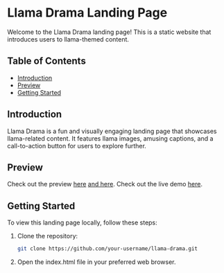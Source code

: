 # Llama Drama Landing Page

Welcome to the Llama Drama landing page! This is a static website that introduces users to llama-themed content. 

## Table of Contents

- [Introduction](#introduction)
- [Preview](#preview)
- [Getting Started](#getting-started)

## Introduction

Llama Drama is a fun and visually engaging landing page that showcases llama-related content. It features llama images, amusing captions, and a call-to-action button for users to explore further.

## Preview

Check out the preview [here](https://imgur.com/g0eVPN6) [and here](https://imgur.com/eWmo36j).
Check out the live demo [here](https://mirunahaidu.github.io/landing-page/).

## Getting Started

To view this landing page locally, follow these steps:

1. Clone the repository:

   ```bash
   git clone https://github.com/your-username/llama-drama.git
2. Open the index.html file in your preferred web browser.

   
